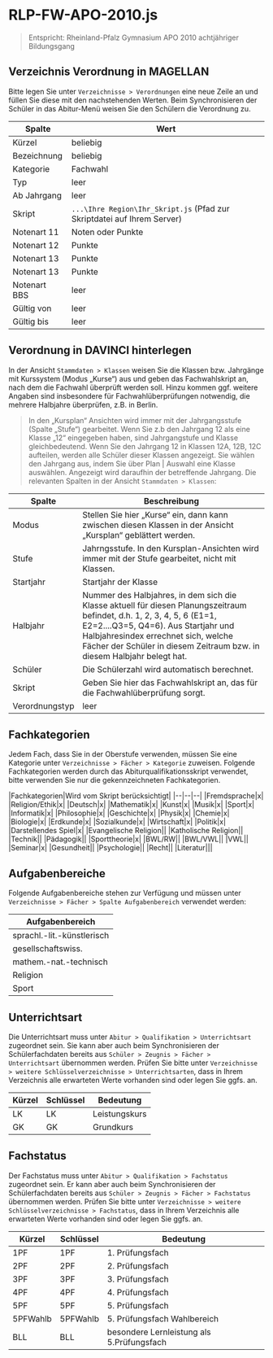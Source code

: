 # RLP-FW-APO-2010.js
>Entspricht: Rheinland-Pfalz Gymnasium APO 2010 achtjähriger Bildungsgang



## Verzeichnis Verordnung in MAGELLAN
Bitte legen Sie unter ```Verzeichnisse > Verordnungen``` eine neue Zeile an und füllen Sie diese mit den nachstehenden Werten. Beim Synchronisieren der Schüler in das Abitur-Menü weisen Sie den Schülern die Verordnung zu.

|Spalte|Wert|
|--|--|
|Kürzel|beliebig|
|Bezeichnung|beliebig|
|Kategorie|Fachwahl|
|Typ|leer|
|Ab Jahrgang|leer|
|Skript|```...\Ihre Region\Ihr_Skript.js``` (Pfad zur Skriptdatei auf Ihrem Server)|
|Notenart 11|Noten oder Punkte|
|Notenart 12|Punkte|
|Notenart 13|Punkte|
|Notenart 13|Punkte|
|Notenart BBS|leer|
|Gültig von |leer|
|Gültig bis|leer|

## Verordnung in DAVINCI hinterlegen
In der Ansicht ``Stammdaten > Klassen`` weisen Sie die Klassen bzw. Jahrgänge mit Kurssystem (Modus „Kurse“) aus und geben das Fachwahlskript an, nach dem die Fachwahl überprüft werden soll. Hinzu kommen ggf. weitere Angaben sind insbesondere für Fachwahlüberprüfungen notwendig, die mehrere Halbjahre überprüfen, z.B. in Berlin.
>In den „Kursplan“ Ansichten wird immer mit der Jahrgangsstufe (Spalte „Stufe“) gearbeitet. Wenn Sie z.b den Jahrgang 12 als eine Klasse „12“ eingegeben haben, sind Jahrgangstufe und Klasse gleichbedeutend. Wenn Sie den Jahrgang 12 in Klassen 12A, 12B, 12C aufteilen, werden alle Schüler dieser Klassen angezeigt. Sie wählen den Jahrgang aus, indem Sie über Plan | Auswahl eine Klasse auswählen. Angezeigt wird daraufhin der betreffende Jahrgang.
Die relevanten Spalten in der Ansicht ``Stammdaten > Klassen``:

|Spalte |Beschreibung|
|--|--|
|Modus |Stellen Sie hier „Kurse“ ein, dann kann zwischen diesen Klassen in der Ansicht „Kursplan“ geblättert werden.|
|Stufe |Jahrngsstufe. In den Kursplan-Ansichten wird immer mit der Stufe gearbeitet, nicht mit Klassen.|
|Startjahr |Startjahr der Klasse|
|Halbjahr|Nummer des Halbjahres, in dem sich die Klasse aktuell für diesen Planungszeitraum befindet, d.h. 1, 2, 3, 4, 5, 6 (E1=1, E2=2....Q3=5, Q4=6). Aus Startjahr und Halbjahresindex errechnet sich, welche Fächer der Schüler in diesem Zeitraum bzw. in diesem Halbjahr belegt hat.|
|Schüler|Die Schülerzahl wird automatisch berechnet.|
|Skript 	|Geben Sie hier das Fachwahlskript an, das für die Fachwahlüberprüfung sorgt.|
|Verordnungstyp| leer|

## Fachkategorien
Jedem Fach, dass Sie in der Oberstufe verwenden, müssen Sie eine Kategorie unter ```Verzeichnisse > Fächer > Kategorie``` zuweisen.
Folgende Fachkategorien werden durch das Abiturqualifikationsskript verwendet, bitte verwenden Sie nur die gekennzeichneten Fachkategorien.

|Fachkategorien|Wird vom Skript berücksichtigt|
|--|--|--|
|Fremdsprache|x|
|Religion/Ethik|x|
|Deutsch|x|
|Mathematik|x|
|Kunst|x|
|Musik|x|
|Sport|x|
|Informatik|x|
|Philosophie|x|
|Geschichte|x|
|Physik|x|
|Chemie|x|
|Biologie|x|
|Erdkunde|x|
|Sozialkunde|x|
|Wirtschaft|x|
|Politik|x|
|Darstellendes Spiel|x|
|Evangelische Religion||
|Katholische Religion||
|Technik||
|Pädagogik||
|Sporttheorie|x|
|BWL/RW||
|BWL/VWL||
|VWL||
|Seminar|x|
|Gesundheit||
|Psychologie||
|Recht||
|Literatur|||


## Aufgabenbereiche
Folgende Aufgabenbereiche stehen zur Verfügung und müssen unter ```Verzeichnisse > Fächer > Spalte Aufgabenbereich``` verwendet werden:

|Aufgabenbereich|
|--|
|sprachl.-lit.-künstlerisch|
|gesellschaftswiss.|
|mathem.-nat.-technisch|
|Religion|
|Sport|

## Unterrichtsart
Die Unterrichtsart muss unter ```Abitur > Qualifikation > Unterrichtsart``` zugeordnet sein. Sie kann aber auch beim Synchronisieren der Schülerfachdaten bereits aus ```Schüler > Zeugnis > Fächer > Unterrichtsart``` übernommen werden. 
Prüfen Sie bitte unter ```Verzeichnisse > weitere Schlüsselverzeichnisse > Unterrichtsarten```,  dass in Ihrem Verzeichnis alle erwarteten Werte vorhanden sind oder legen Sie ggfs. an.

|Kürzel|	Schlüssel	|Bedeutung|
|--|--|--|
|LK|LK|Leistungskurs|
|GK|GK|Grundkurs|

## Fachstatus
Der Fachstatus muss unter ```Abitur > Qualifikation > Fachstatus``` zugeordnet sein. Er kann aber auch beim Synchronisieren der Schülerfachdaten bereits aus ```Schüler > Zeugnis > Fächer > Fachstatus``` übernommen werden. 
Prüfen Sie bitte unter ```Verzeichnisse > weitere Schlüsselverzeichnisse > Fachstatus```,  dass in Ihrem Verzeichnis alle erwarteten Werte vorhanden sind oder legen Sie ggfs. an.

|Kürzel	|Schlüssel	|Bedeutung|
|--|--|--|
|1PF|1PF|1. Prüfungsfach|
|2PF|2PF|2. Prüfungsfach|
|3PF|3PF|3. Prüfungsfach|
|4PF|4PF|4. Prüfungsfach|
|5PF|5PF|5. Prüfungsfach|
|5PFWahlb|5PFWahlb|5. Prüfungsfach  Wahlbereich|
|BLL|BLL|besondere Lernleistung als 5.Prüfungsfach|

